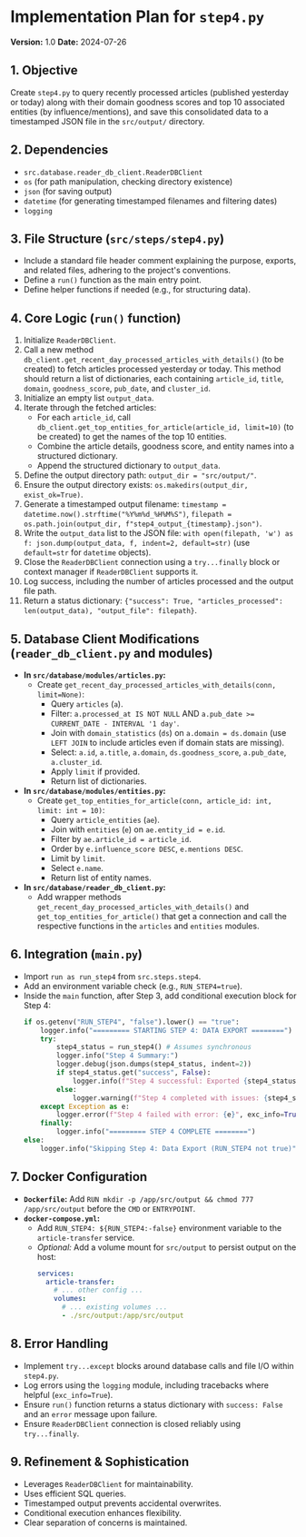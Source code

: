 # Implementation Plan for `step4.py`

**Version:** 1.0
**Date:** 2024-07-26

## 1. Objective

Create `step4.py` to query recently processed articles (published yesterday or today) along with their domain goodness scores and top 10 associated entities (by influence/mentions), and save this consolidated data to a timestamped JSON file in the `src/output/` directory.

## 2. Dependencies

- `src.database.reader_db_client.ReaderDBClient`
- `os` (for path manipulation, checking directory existence)
- `json` (for saving output)
- `datetime` (for generating timestamped filenames and filtering dates)
- `logging`

## 3. File Structure (`src/steps/step4.py`)

- Include a standard file header comment explaining the purpose, exports, and related files, adhering to the project's conventions.
- Define a `run()` function as the main entry point.
- Define helper functions if needed (e.g., for structuring data).

## 4. Core Logic (`run()` function)

1.  Initialize `ReaderDBClient`.
2.  Call a new method `db_client.get_recent_day_processed_articles_with_details()` (to be created) to fetch articles processed yesterday or today. This method should return a list of dictionaries, each containing `article_id`, `title`, `domain`, `goodness_score`, `pub_date`, and `cluster_id`.
3.  Initialize an empty list `output_data`.
4.  Iterate through the fetched articles:
    - For each `article_id`, call `db_client.get_top_entities_for_article(article_id, limit=10)` (to be created) to get the names of the top 10 entities.
    - Combine the article details, goodness score, and entity names into a structured dictionary.
    - Append the structured dictionary to `output_data`.
5.  Define the output directory path: `output_dir = "src/output/"`.
6.  Ensure the output directory exists: `os.makedirs(output_dir, exist_ok=True)`.
7.  Generate a timestamped output filename: `timestamp = datetime.now().strftime("%Y%m%d_%H%M%S")`, `filepath = os.path.join(output_dir, f"step4_output_{timestamp}.json")`.
8.  Write the `output_data` list to the JSON file: `with open(filepath, 'w') as f: json.dump(output_data, f, indent=2, default=str)` (use `default=str` for `datetime` objects).
9.  Close the `ReaderDBClient` connection using a `try...finally` block or context manager if `ReaderDBClient` supports it.
10. Log success, including the number of articles processed and the output file path.
11. Return a status dictionary: `{"success": True, "articles_processed": len(output_data), "output_file": filepath}`.

## 5. Database Client Modifications (`reader_db_client.py` and modules)

- **In `src/database/modules/articles.py`:**
  - Create `get_recent_day_processed_articles_with_details(conn, limit=None)`:
    - Query `articles` (`a`).
    - Filter: `a.processed_at IS NOT NULL` AND `a.pub_date >= CURRENT_DATE - INTERVAL '1 day'`.
    - Join with `domain_statistics` (`ds`) on `a.domain = ds.domain` (use `LEFT JOIN` to include articles even if domain stats are missing).
    - Select: `a.id`, `a.title`, `a.domain`, `ds.goodness_score`, `a.pub_date`, `a.cluster_id`.
    - Apply `limit` if provided.
    - Return list of dictionaries.
- **In `src/database/modules/entities.py`:**
  - Create `get_top_entities_for_article(conn, article_id: int, limit: int = 10)`:
    - Query `article_entities` (`ae`).
    - Join with `entities` (`e`) on `ae.entity_id = e.id`.
    - Filter by `ae.article_id = article_id`.
    - Order by `e.influence_score DESC`, `e.mentions DESC`.
    - Limit by `limit`.
    - Select `e.name`.
    - Return list of entity names.
- **In `src/database/reader_db_client.py`:**
  - Add wrapper methods `get_recent_day_processed_articles_with_details()` and `get_top_entities_for_article()` that get a connection and call the respective functions in the `articles` and `entities` modules.

## 6. Integration (`main.py`)

- Import `run as run_step4` from `src.steps.step4`.
- Add an environment variable check (e.g., `RUN_STEP4=true`).
- Inside the `main` function, after Step 3, add conditional execution block for Step 4:
  ```python
  if os.getenv("RUN_STEP4", "false").lower() == "true":
      logger.info("========= STARTING STEP 4: DATA EXPORT ========")
      try:
          step4_status = run_step4() # Assumes synchronous
          logger.info("Step 4 Summary:")
          logger.debug(json.dumps(step4_status, indent=2))
          if step4_status.get("success", False):
              logger.info(f"Step 4 successful: Exported {step4_status.get('articles_processed', 0)} articles to {step4_status.get('output_file')}")
          else:
              logger.warning(f"Step 4 completed with issues: {step4_status.get('error', 'Unknown error')}")
      except Exception as e:
          logger.error(f"Step 4 failed with error: {e}", exc_info=True)
      finally:
          logger.info("========= STEP 4 COMPLETE ========")
  else:
      logger.info("Skipping Step 4: Data Export (RUN_STEP4 not true)")
  ```

## 7. Docker Configuration

- **`Dockerfile`:** Add `RUN mkdir -p /app/src/output && chmod 777 /app/src/output` before the `CMD` or `ENTRYPOINT`.
- **`docker-compose.yml`:**
  - Add `RUN_STEP4: ${RUN_STEP4:-false}` environment variable to the `article-transfer` service.
  - _Optional:_ Add a volume mount for `src/output` to persist output on the host:
    ```yaml
    services:
      article-transfer:
        # ... other config ...
        volumes:
          # ... existing volumes ...
          - ./src/output:/app/src/output
    ```

## 8. Error Handling

- Implement `try...except` blocks around database calls and file I/O within `step4.py`.
- Log errors using the `logging` module, including tracebacks where helpful (`exc_info=True`).
- Ensure `run()` function returns a status dictionary with `success: False` and an `error` message upon failure.
- Ensure `ReaderDBClient` connection is closed reliably using `try...finally`.

## 9. Refinement & Sophistication

- Leverages `ReaderDBClient` for maintainability.
- Uses efficient SQL queries.
- Timestamped output prevents accidental overwrites.
- Conditional execution enhances flexibility.
- Clear separation of concerns is maintained.
